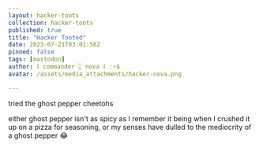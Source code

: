 ```yaml
---
layout: hacker-toots
collection: hacker-toots
published: true
title: "Hacker Tooted"
date: 2023-07-21T03:01:56Z
pinned: false
tags: [mastodon]
author: ⸸ commander ░ nova ⸸ :~$
avatar: /assets/media_attachments/hacker-nova.png

---
```


<p>tried the ghost pepper cheetohs</p><p>either ghost pepper isn&#39;t as spicy as I remember it being when I crushed it up on a pizza for seasoning, or my senses have dulled to the mediocrity of a ghost pepper 😂​</p>



